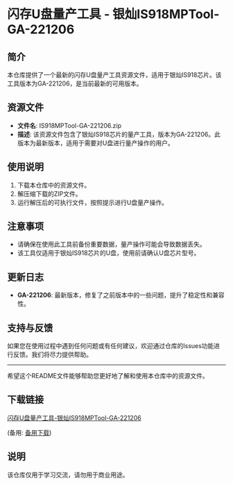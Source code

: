 # 闪存U盘量产工具 - 银灿IS918MPTool-GA-221206

## 简介
本仓库提供了一个最新的闪存U盘量产工具资源文件，适用于银灿IS918芯片。该工具版本为GA-221206，是当前最新的可用版本。

## 资源文件
- **文件名**: IS918MPTool-GA-221206.zip
- **描述**: 该资源文件包含了银灿IS918芯片的量产工具，版本为GA-221206。此版本为最新版本，适用于需要对U盘进行量产操作的用户。

## 使用说明
1. 下载本仓库中的资源文件。
2. 解压缩下载的ZIP文件。
3. 运行解压后的可执行文件，按照提示进行U盘量产操作。

## 注意事项
- 请确保在使用此工具前备份重要数据，量产操作可能会导致数据丢失。
- 该工具仅适用于银灿IS918芯片的U盘，使用前请确认U盘芯片型号。

## 更新日志
- **GA-221206**: 最新版本，修复了之前版本中的一些问题，提升了稳定性和兼容性。

## 支持与反馈
如果您在使用过程中遇到任何问题或有任何建议，欢迎通过仓库的Issues功能进行反馈。我们将尽力提供帮助。

---

希望这个README文件能够帮助您更好地了解和使用本仓库中的资源文件。

## 下载链接
[闪存U盘量产工具-银灿IS918MPTool-GA-221206](https://pan.quark.cn/s/3d1575d8a458) 

(备用: [备用下载](https://pan.baidu.com/s/16HGOf9lETOo2gGRSABputQ?pwd=1234))

## 说明

该仓库仅用于学习交流，请勿用于商业用途。
